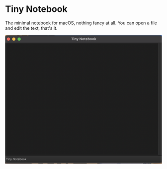 # Tiny Notebook

The minimal notebook for macOS, nothing fancy at all.
You can open a file and edit the text, that's it.

<img src="img/screenshot.png">



